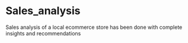 # Sales_analysis
Sales analysis of a local ecommerce store has been done with complete insights and recommendations
